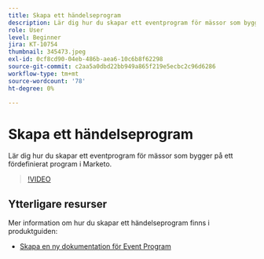 ```yaml
---
title: Skapa ett händelseprogram
description: Lär dig hur du skapar ett eventprogram för mässor som bygger på ett fördefinierat program i Marketo.
role: User
level: Beginner
jira: KT-10754
thumbnail: 345473.jpeg
exl-id: 0cf8cd90-04eb-486b-aea6-10c6b8f62298
source-git-commit: c2aa5a0dbd22bb949a865f219e5ecbc2c96d6286
workflow-type: tm+mt
source-wordcount: '78'
ht-degree: 0%

---
```


# Skapa ett händelseprogram

Lär dig hur du skapar ett eventprogram för mässor som bygger på ett fördefinierat program i Marketo.

>[!VIDEO](https://video.tv.adobe.com/v/345473/?quality=12&learn=on)

## Ytterligare resurser

Mer information om hur du skapar ett händelseprogram finns i produktguiden:

* [Skapa en ny dokumentation för Event Program](https://experienceleague.adobe.com/docs/marketo/using/product-docs/demand-generation/events/understanding-events/create-a-new-event-program.html?lang=en)
